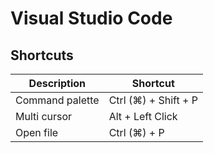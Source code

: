 # Visual Studio Code

## Shortcuts

| Description     | Shortcut             |
|-----------------|----------------------|
| Command palette | Ctrl (⌘) + Shift + P |
| Multi cursor    | Alt + Left Click     |
| Open file       | Ctrl (⌘) + P         |
